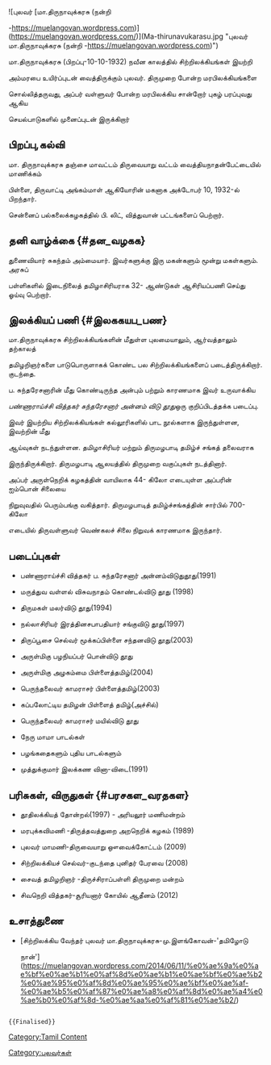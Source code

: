 ![புலவர் [மா.திருநாவுக்கரசு (நன்றி
-https://muelangovan.wordpress.com)](https://muelangovan.wordpress.com/)](Ma-thirunavukarasu.jpg "புலவர் மா.திருநாவுக்கரசு (நன்றி -https://muelangovan.wordpress.com)")
மா.திருநாவுக்கரசு (பிறப்பு-10-10-1932) நவீன காலத்தில் சிற்றிலக்கியங்கள் இயற்றி
அம்மரபை உயிர்ப்புடன் வைத்திருக்கும் புலவர். திருமுறை போன்ற மரபிலக்கியங்களை
சொல்லித்தருவது, அப்பர் வள்ளுவர் போன்ற மரபிலக்கிய சான்றோர் புகழ் பரப்புவது ஆகிய
செயல்பாடுகளில் முனைப்புடன் இருக்கிறார்

## பிறப்பு,கல்வி

மா. திருநாவுக்கரசு தஞ்சை மாவட்டம் திருவையாறு வட்டம் வைத்தியநாதன்பேட்டையில் மாணிக்கம்
பிள்ளை, திருவாட்டி அங்கம்மாள் ஆகியோரின் மகனாக அக்டோபர் 10, 1932-ல் பிறந்தார்.
சென்னைப் பல்கலைக்கழகத்தில் பி. லிட், வித்துவான் பட்டங்களைப் பெற்றார்.

## தனி வாழ்க்கை {#தன_வழகக}

துணைவியார் சுகந்தம் அம்மையார். இவர்களுக்கு இரு மகன்களும் மூன்று மகள்களும். அரசுப்
பள்ளிகளில் இடைநிலைத் தமிழாசிரியராக 32- ஆண்டுகள் ஆசிரியப்பணி செய்து ஓய்வு பெற்றார்.

## இலக்கியப் பணி {#இலககயப_பண}

மா.திருநாவுக்கரசு சிற்றிலக்கியங்களின் மீதுள்ள புலமையாலும், ஆர்வத்தாலும் தற்காலத்
தமிழறிஞர்களை பாடுபொருளாகக் கொண்ட பல சிற்றிலக்கியங்களைப் படைத்திருக்கிறார். குடந்தை.
ப. சுந்தரேசனாரின் மீது கொண்டிருந்த அன்பும் பற்றும் காரணமாக இவர் உருவாக்கிய
*பண்ணாராய்ச்சி வித்தகர்* *சுந்தரேசனார் அன்னம் விடு தூது*ஒரு குறிப்பிடத்தக்க படைப்பு.

இவர் இயற்றிய சிற்றிலக்கியங்கள் கல்லூரிகளில் பாட நூல்களாக இருந்துள்ளன, இவற்றின் மீது
ஆய்வுகள் நடந்துள்ளன. தமிழாசிரியர் மற்றும் திருமழபாடி தமிழ்ச் சங்கத் தலைவராக
இருந்திருக்கிறார். திருமழபாடி ஆலயத்தில் திருமுறை வகுப்புகள் நடத்தினார்.

அப்பர் அருள்நெறிக் கழகத்தின் வாயிலாக 44- கிலோ எடையுள்ள அப்பரின் ஐம்பொன் சிலையை
நிறுவுவதில் பெரும்பங்கு வகித்தார். திருமழபாடித் தமிழ்ச்சங்கத்தின் சார்பில் 700- கிலோ
எடையில் திருவள்ளுவர் வெண்கலச் சிலை நிறுவக் காரணமாக இருந்தார்.

## படைப்புகள்

-   பண்ணாராய்ச்சி வித்தகர் ப. சுந்தரேசனார் அன்னம்விடுதுதூது(1991)
-   மருத்துவ வள்ளல் விசுவநாதம் கொண்டல்விடு தூது (1998)
-   திருமகள் மலர்விடு தூது(1994)
-   நல்லாசிரியர் இரத்தினசபாபதியார் சங்குவிடு தூது(1997)
-   திருப்பூசை செல்வர் மூக்கப்பிள்ளை சந்தனவிடு தூது(2003)
-   அருள்மிகு பழநியப்பர் பொன்விடு தூது
-   அருள்மிகு அழகம்மை பிள்ளைத்தமிழ்(2004)
-   பெருந்தலைவர் காமராசர் பிள்ளைத்தமிழ்(2003)
-   கப்பலோட்டிய தமிழன் பிள்ளைத் தமிழ்(அச்சில்)
-   பெருந்தலைவர் காமராசர் மயில்விடு தூது
-   நேரு மாமா பாடல்கள்
-   பழங்கதைகளும் புதிய பாடல்களும்
-   முத்துக்குமார் இலக்கண வினா-விடை(1991)

## பரிசுகள், விருதுகள் {#பரசகள_வரதகள}

-   தூதிலக்கியத் தோன்றல்(1997) - அரியலூர் மணிமன்றம்
-   மரபுக்கவிமணி -திருத்தவத்துறை அறநெறிக் கழகம் (1989)
-   புலவர் மாமணி-திருவையாறு ஔவைக்கோட்டம் (2009)
-   சிற்றிலக்கியச் செல்வர்-குடந்தை புனிதர் பேரவை (2008)
-   சைவத் தமிழறிஞர் -திருச்சிராப்பள்ளி திருமுறை மன்றம்
-   சிவநெறி வித்தகர்-சூரியனார் கோயில் ஆதீனம் (2012)

## உசாத்துணை

-   [சிற்றிலக்கிய வேந்தர் புலவர் மா.திருநாவுக்கரசு-மு.இளங்கோவன்-\'தமிழோடு
    நான்\'](https://muelangovan.wordpress.com/2014/06/11/%e0%ae%9a%e0%ae%bf%e0%ae%b1%e0%af%8d%e0%ae%b1%e0%ae%bf%e0%ae%b2%e0%ae%95%e0%af%8d%e0%ae%95%e0%ae%bf%e0%ae%af-%e0%ae%b5%e0%af%87%e0%ae%a8%e0%af%8d%e0%ae%a4%e0%ae%b0%e0%af%8d-%e0%ae%aa%e0%af%81%e0%ae%b2/)

```{=mediawiki}
{{Finalised}}
```
[Category:Tamil Content](Category:Tamil_Content "wikilink")
[Category:புலவர்கள்](Category:புலவர்கள் "wikilink")
